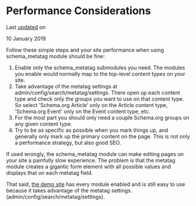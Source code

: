 # Performance Considerations

Last [updated](/node/3024933/discuss) on

10 January 2019

Follow these simple steps and your site performance when using schema\_metatag module should be fine:

1.  Enable only the schema\_metatag submodules you need. The modules you enable would normally map to the top-level content types on your site.
2.  Take advantage of the metatag settings at admin/config/search/metatag/settings. There open up each content type and check only the groups you want to use on that content type. So select 'Schema.org Article' only on the Article content type, 'Schema.org Event' only on the Event content type, etc.
3.  For the most part you should only need a couple Schema.org groups on any given content type.
4.  Try to be as specific as possible when you mark things up, and generally only mark up the primary content on the page. This is not only a performance strategy, but also good SEO.

If used wrongly, the schema\_metatag module can make editing pages on your site a painfully slow experience. The problem is that the metatag module creates a gigantic form element with all possible values and displays that on each metatag field.

That said, [the demo site](https://master-u76mzgdzaglzpot6twbjukcxsbluwebm.tugboat.qa/) has every module enabled and is still easy to use because it takes advantage of the metatag settings. (admin/config/search/metatag/settings).